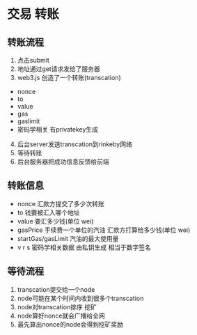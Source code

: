 # 交易 转账

## 转账流程
1. 点击submit
2. 地址通过get请求发给了服务器
3. web3.js 创造了一个转账(transcation)
* nonce
* to
* value
* gas
* gaslimit
* 密码学相关 有privatekey生成
4. 后台server发送transcation到rinkeby网络
5. 等待转账
6. 后台服务器把成功信息反馈给前端

## 转账信息
* nonce 汇款方提交了多少次转账
* to 钱要被汇入哪个地址
* value 要汇多少钱(单位 wei)
* gasPrice 手续费一个单位的汽油 汇款方打算给多少钱(单位 wei)
* startGas/gasLimit 汽油的最大使用量
* v r s 密码学相关数据 由私钥生成 相当于数字签名

## 等待流程
1. transcation提交给一个node
2. node可能在某个时间内收到很多个transcation
3. node对transcation排序 挖矿
4. node算好nonce就会广播给全网
5. 最先算出nonce的node会得到挖矿奖励